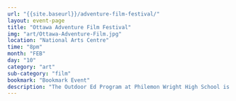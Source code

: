 ```yaml
---
url: "{{site.baseurl}}/adventure-film-festival/"
layout: event-page
title: "Ottawa Adventure Film Festival"
img: "art/Ottawa-Adventure-Film.jpg"
location: "National Arts Centre"
time: "8pm"
month: "FEB"
day: "10"
category: "art"
sub-category: "film"
bookmark: "Bookmark Event"
description: "The Outdoor Ed Program at Philemon Wright High School is hosting the Ottawa Adventure Film Festival to raise money for the program, to bring the adventure community together and to show you some amazing films from the 2017 OAFF!"
---
```

